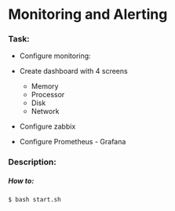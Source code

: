 # Monitoring and Alerting

### Task:

- Configure monitoring:
- Create dashboard with 4 screens
  - Memory
  - Processor
  - Disk
  - Network 

- Configure zabbix
- Configure Prometheus - Grafana

### Description:

##### How to:

```bash
$ bash start.sh
```